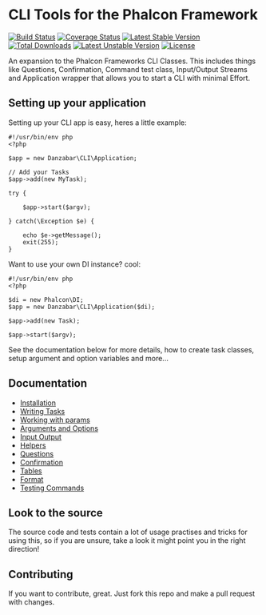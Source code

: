 CLI Tools for the Phalcon Framework
===================================

[![Build Status](https://travis-ci.org/Danzabar/phalcon-cli.svg?branch=master)](https://travis-ci.org/Danzabar/phalcon-cli) [![Coverage Status](https://coveralls.io/repos/Danzabar/phalcon-cli/badge.png?branch=master)](https://coveralls.io/r/Danzabar/phalcon-cli?branch=master) [![Latest Stable Version](https://poser.pugx.org/danzabar/phalcon-cli/v/stable.svg)](https://packagist.org/packages/danzabar/phalcon-cli) [![Total Downloads](https://poser.pugx.org/danzabar/phalcon-cli/downloads.svg)](https://packagist.org/packages/danzabar/phalcon-cli) [![Latest Unstable Version](https://poser.pugx.org/danzabar/phalcon-cli/v/unstable.svg)](https://packagist.org/packages/danzabar/phalcon-cli) [![License](https://poser.pugx.org/danzabar/phalcon-cli/license.svg)](https://packagist.org/packages/danzabar/phalcon-cli)

An expansion to the Phalcon Frameworks CLI Classes. This includes things like Questions, Confirmation, Command test class, Input/Output Streams and Application wrapper that allows you to start a CLI with minimal Effort.

## Setting up your application

Setting up your CLI app is easy, heres a little example:

	#!/usr/bin/env php
	<?php 

	$app = new Danzabar\CLI\Application;

	// Add your Tasks
	$app->add(new MyTask);

	try {
		
		$app->start($argv);

	} catch(\Exception $e) {
		
		echo $e->getMessage();
		exit(255);
	}
	
Want to use your own DI instance? cool:

	#!/usr/bin/env php
	<?php 

	$di = new Phalcon\DI;
	$app = new Danzabar\CLI\Application($di);

	$app->add(new Task);

	$app->start($argv);

See the documentation below for more details, how to create task classes, setup argument and option variables and more...

## Documentation

 - [Installation](https://github.com/Danzabar/phalcon-cli/blob/master/docs/Installation.md)
 - [Writing Tasks](https://github.com/Danzabar/phalcon-cli/blob/master/docs/Writing%20Tasks.md)
 - [Working with params](https://github.com/Danzabar/phalcon-cli/blob/master/docs/Working%20With%20Params.md)
 - [Arguments and Options](https://github.com/Danzabar/phalcon-cli/blob/master/docs/InputArgumentInputOption.md)
 - [Input Output](https://github.com/Danzabar/phalcon-cli/blob/master/docs/InputOutput.md)
 - [Helpers](https://github.com/Danzabar/phalcon-cli/blob/master/docs/Helpers.md)
 - [Questions](https://github.com/Danzabar/phalcon-cli/blob/master/docs/Questions.md)
 - [Confirmation](https://github.com/Danzabar/phalcon-cli/blob/master/docs/Confirmation.md)
 - [Tables](https://github.com/Danzabar/phalcon-cli/blob/master/docs/Tables.md)
 - [Format](https://github.com/Danzabar/phalcon-cli/blob/master/docs/Formats.md)
 - [Testing Commands](https://github.com/Danzabar/phalcon-cli/blob/master/docs/Testing%20Commands.md)

## Look to the source

The source code and tests contain a lot of usage practises and tricks for using this, so if you are unsure, take a look it might point you in the right direction!

## Contributing
If you want to contribute, great. Just fork this repo and make a pull request with changes. 
